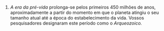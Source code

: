﻿1. *A era da pré-vida* prolonga-se pelos primeiros 450 milhões de anos, aproximadamente a partir do momento em que o planeta atingiu o seu tamanho atual até a época do estabelecimento da vida. Vossos pesquisadores designaram este período como o *Arqueozoico.*